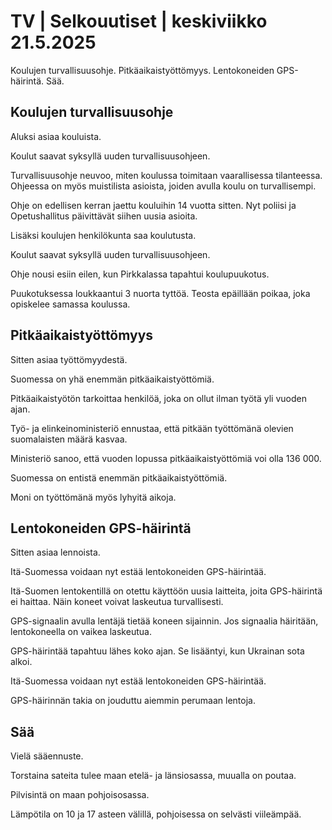 # TV | Selkouutiset | keskiviikko 21.5.2025

Koulujen turvallisuusohje. Pitkäaikaistyöttömyys. Lentokoneiden GPS-häirintä. Sää.

## Koulujen turvallisuusohje

Aluksi asiaa kouluista.

Koulut saavat syksyllä uuden turvallisuusohjeen.

Turvallisuusohje neuvoo, miten koulussa toimitaan vaarallisessa tilanteessa. Ohjeessa on myös muistilista asioista, joiden avulla koulu on turvallisempi.

Ohje on edellisen kerran jaettu kouluihin 14 vuotta sitten. Nyt poliisi ja Opetushallitus päivittävät siihen uusia asioita.

Lisäksi koulujen henkilökunta saa koulutusta.

Koulut saavat syksyllä uuden turvallisuusohjeen.

Ohje nousi esiin eilen, kun Pirkkalassa tapahtui koulupuukotus.

Puukotuksessa loukkaantui 3 nuorta tyttöä. Teosta epäillään poikaa, joka opiskelee samassa koulussa.

## Pitkäaikaistyöttömyys

Sitten asiaa työttömyydestä.

Suomessa on yhä enemmän pitkäaikaistyöttömiä.

Pitkäaikaistyötön tarkoittaa henkilöä, joka on ollut ilman työtä yli vuoden ajan.

Työ- ja elinkeinoministeriö ennustaa, että pitkään työttömänä olevien suomalaisten määrä kasvaa.

Ministeriö sanoo, että vuoden lopussa pitkäaikaistyöttömiä voi olla 136 000.

Suomessa on entistä enemmän pitkäaikaistyöttömiä.

Moni on työttömänä myös lyhyitä aikoja.

## Lentokoneiden GPS-häirintä

Sitten asiaa lennoista.

Itä-Suomessa voidaan nyt estää lentokoneiden GPS-häirintää.

Itä-Suomen lentokentillä on otettu käyttöön uusia laitteita, joita GPS-häirintä ei haittaa. Näin koneet voivat laskeutua turvallisesti.

GPS-signaalin avulla lentäjä tietää koneen sijainnin. Jos signaalia häiritään, lentokoneella on vaikea laskeutua.

GPS-häirintää tapahtuu lähes koko ajan. Se lisääntyi, kun Ukrainan sota alkoi.

Itä-Suomessa voidaan nyt estää lentokoneiden GPS-häirintää.

GPS-häirinnän takia on jouduttu aiemmin perumaan lentoja.

## Sää

Vielä sääennuste.

Torstaina sateita tulee maan etelä- ja länsiosassa, muualla on poutaa.

Pilvisintä on maan pohjoisosassa.

Lämpötila on 10 ja 17 asteen välillä, pohjoisessa on selvästi viileämpää.
